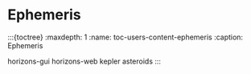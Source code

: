 # Ephemeris
:::{toctree}
:maxdepth: 1
:name: toc-users-content-ephemeris
:caption: Ephemeris

horizons-gui
horizons-web
kepler
asteroids
:::
